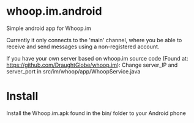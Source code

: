 whoop.im.android
================

Simple android app for Whoop.im

Currently it only connects to the 'main' channel, where you be able to receive and send messages using a non-registered account.

If you have your own server based on whoop.im source code (Found at: https://github.com/DraughtGlobe/whoop.im): Change server_IP and server_port in src/im/whoop/app/WhoopService.java

Install
========
Install the Whoop.im.apk found in the bin/ folder to your Android phone



